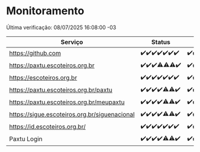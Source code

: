 # Monitoramento

Última verificação: 08/07/2025 16:08:00 -03

|Serviço|Status|Últimas 24h|
|---|---|---|
|https://github.com|<span title="2025-07-01: OK=23">✔️</span><span title="2025-07-02: OK=23">✔️</span><span title="2025-07-03: OK=23">✔️</span><span title="2025-07-04: OK=23">✔️</span><span title="2025-07-05: OK=23">✔️</span><span title="2025-07-06: OK=23">✔️</span><span title="2025-07-07: OK=18">✔️</span>|<span title="07/07/2025 16:08:00 -03 : 200">✔️</span><span title="07/07/2025 17:11:00 -03 : 200">✔️</span><span title="07/07/2025 18:09:00 -03 : 200">✔️</span><span title="07/07/2025 19:09:00 -03 : 200">✔️</span><span title="07/07/2025 20:09:00 -03 : 200">✔️</span><span title="07/07/2025 21:50:00 -03 : 200">✔️</span><span title="07/07/2025 23:43:00 -03 : 200">✔️</span><span title="08/07/2025 00:44:00 -03 : 200">✔️</span><span title="08/07/2025 01:20:00 -03 : 200">✔️</span><span title="08/07/2025 02:12:00 -03 : 200">✔️</span><span title="08/07/2025 03:15:00 -03 : 200">✔️</span><span title="08/07/2025 04:11:00 -03 : 200">✔️</span><span title="08/07/2025 05:14:00 -03 : 200">✔️</span><span title="08/07/2025 06:12:00 -03 : 200">✔️</span><span title="08/07/2025 07:10:00 -03 : 200">✔️</span><span title="08/07/2025 08:09:00 -03 : 200">✔️</span><span title="08/07/2025 09:19:00 -03 : 200">✔️</span><span title="08/07/2025 10:27:00 -03 : 200">✔️</span><span title="08/07/2025 11:09:00 -03 : 200">✔️</span><span title="08/07/2025 12:10:00 -03 : 200">✔️</span><span title="08/07/2025 13:12:00 -03 : 200">✔️</span><span title="08/07/2025 14:10:00 -03 : 200">✔️</span><span title="08/07/2025 15:13:00 -03 : 200">✔️</span><span title="08/07/2025 16:07:00 -03 : 200">✔️</span>|
|https://paxtu.escoteiros.org.br|<span title="2025-07-01: OK=23">✔️</span><span title="2025-07-02: OK=23">✔️</span><span title="2025-07-03: OK=23">✔️</span><span title="2025-07-04: OK=22, Falhas=1">⚠️</span><span title="2025-07-05: OK=22, Falhas=1">⚠️</span><span title="2025-07-06: OK=22, Falhas=1">⚠️</span><span title="2025-07-07: OK=18">✔️</span>|<span title="07/07/2025 16:08:00 -03 : 200">✔️</span><span title="07/07/2025 17:11:00 -03 : 200">✔️</span><span title="07/07/2025 18:09:00 -03 : 200">✔️</span><span title="07/07/2025 19:09:00 -03 : 200">✔️</span><span title="07/07/2025 20:09:00 -03 : 200">✔️</span><span title="07/07/2025 21:50:00 -03 : 200">✔️</span><span title="07/07/2025 23:43:00 -03 : 200">✔️</span><span title="08/07/2025 00:44:00 -03 : 200">✔️</span><span title="08/07/2025 01:20:00 -03 : 200">✔️</span><span title="08/07/2025 02:12:00 -03 : 200">✔️</span><span title="08/07/2025 03:15:00 -03 : 200">✔️</span><span title="08/07/2025 04:11:00 -03 : 200">✔️</span><span title="08/07/2025 05:14:00 -03 : 200">✔️</span><span title="08/07/2025 06:12:00 -03 : 200">✔️</span><span title="08/07/2025 07:10:00 -03 : 200">✔️</span><span title="08/07/2025 08:09:00 -03 : 200">✔️</span><span title="08/07/2025 09:19:00 -03 : 200">✔️</span><span title="08/07/2025 10:27:00 -03 : 200">✔️</span><span title="08/07/2025 11:09:00 -03 : 200">✔️</span><span title="08/07/2025 12:10:00 -03 : 200">✔️</span><span title="08/07/2025 13:12:00 -03 : 200">✔️</span><span title="08/07/2025 14:10:00 -03 : 200">✔️</span><span title="08/07/2025 15:13:00 -03 : 200">✔️</span><span title="08/07/2025 16:07:00 -03 : 200">✔️</span>|
|https://escoteiros.org.br|<span title="2025-07-01: OK=23">✔️</span><span title="2025-07-02: OK=23">✔️</span><span title="2025-07-03: OK=23">✔️</span><span title="2025-07-04: OK=23">✔️</span><span title="2025-07-05: OK=23">✔️</span><span title="2025-07-06: OK=23">✔️</span><span title="2025-07-07: OK=18">✔️</span>|<span title="07/07/2025 16:08:00 -03 : 200">✔️</span><span title="07/07/2025 17:11:00 -03 : 200">✔️</span><span title="07/07/2025 18:09:00 -03 : 200">✔️</span><span title="07/07/2025 19:09:00 -03 : 200">✔️</span><span title="07/07/2025 20:09:00 -03 : 200">✔️</span><span title="07/07/2025 21:50:00 -03 : 200">✔️</span><span title="07/07/2025 23:43:00 -03 : 200">✔️</span><span title="08/07/2025 00:44:00 -03 : 200">✔️</span><span title="08/07/2025 01:20:00 -03 : 200">✔️</span><span title="08/07/2025 02:12:00 -03 : 200">✔️</span><span title="08/07/2025 03:15:00 -03 : 200">✔️</span><span title="08/07/2025 04:11:00 -03 : 200">✔️</span><span title="08/07/2025 05:14:00 -03 : 200">✔️</span><span title="08/07/2025 06:12:00 -03 : 200">✔️</span><span title="08/07/2025 07:10:00 -03 : 200">✔️</span><span title="08/07/2025 08:09:00 -03 : 200">✔️</span><span title="08/07/2025 09:19:00 -03 : 200">✔️</span><span title="08/07/2025 10:27:00 -03 : 200">✔️</span><span title="08/07/2025 11:10:00 -03 : 200">✔️</span><span title="08/07/2025 12:10:00 -03 : 200">✔️</span><span title="08/07/2025 13:12:00 -03 : 200">✔️</span><span title="08/07/2025 14:10:00 -03 : 200">✔️</span><span title="08/07/2025 15:13:00 -03 : 200">✔️</span><span title="08/07/2025 16:07:00 -03 : 200">✔️</span>|
|https://paxtu.escoteiros.org.br/paxtu|<span title="2025-07-01: OK=23">✔️</span><span title="2025-07-02: OK=23">✔️</span><span title="2025-07-03: OK=23">✔️</span><span title="2025-07-04: OK=23">✔️</span><span title="2025-07-05: OK=22, Falhas=1">⚠️</span><span title="2025-07-06: OK=22, Falhas=1">⚠️</span><span title="2025-07-07: OK=18">✔️</span>|<span title="07/07/2025 16:08:00 -03 : 200">✔️</span><span title="07/07/2025 17:11:00 -03 : 200">✔️</span><span title="07/07/2025 18:09:00 -03 : 200">✔️</span><span title="07/07/2025 19:09:00 -03 : 200">✔️</span><span title="07/07/2025 20:09:00 -03 : 200">✔️</span><span title="07/07/2025 21:50:00 -03 : 200">✔️</span><span title="07/07/2025 23:43:00 -03 : 200">✔️</span><span title="08/07/2025 00:44:00 -03 : 200">✔️</span><span title="08/07/2025 01:20:00 -03 : 200">✔️</span><span title="08/07/2025 02:12:00 -03 : 200">✔️</span><span title="08/07/2025 03:15:00 -03 : 200">✔️</span><span title="08/07/2025 04:11:00 -03 : 200">✔️</span><span title="08/07/2025 05:14:00 -03 : 200">✔️</span><span title="08/07/2025 06:12:00 -03 : 200">✔️</span><span title="08/07/2025 07:10:00 -03 : 200">✔️</span><span title="08/07/2025 08:09:00 -03 : 200">✔️</span><span title="08/07/2025 09:19:00 -03 : 200">✔️</span><span title="08/07/2025 10:27:00 -03 : 200">✔️</span><span title="08/07/2025 11:10:00 -03 : 200">✔️</span><span title="08/07/2025 12:10:00 -03 : 200">✔️</span><span title="08/07/2025 13:12:00 -03 : 200">✔️</span><span title="08/07/2025 14:10:00 -03 : 200">✔️</span><span title="08/07/2025 15:13:00 -03 : 200">✔️</span><span title="08/07/2025 16:07:00 -03 : 200">✔️</span>|
|https://paxtu.escoteiros.org.br/meupaxtu|<span title="2025-07-01: OK=23">✔️</span><span title="2025-07-02: OK=23">✔️</span><span title="2025-07-03: OK=23">✔️</span><span title="2025-07-04: OK=23">✔️</span><span title="2025-07-05: OK=22, Falhas=1">⚠️</span><span title="2025-07-06: OK=22, Falhas=1">⚠️</span><span title="2025-07-07: OK=18">✔️</span>|<span title="07/07/2025 16:08:00 -03 : 200">✔️</span><span title="07/07/2025 17:11:00 -03 : 200">✔️</span><span title="07/07/2025 18:09:00 -03 : 200">✔️</span><span title="07/07/2025 19:09:00 -03 : 200">✔️</span><span title="07/07/2025 20:09:00 -03 : 200">✔️</span><span title="07/07/2025 21:50:00 -03 : 200">✔️</span><span title="07/07/2025 23:43:00 -03 : 200">✔️</span><span title="08/07/2025 00:44:00 -03 : 200">✔️</span><span title="08/07/2025 01:20:00 -03 : 200">✔️</span><span title="08/07/2025 02:12:00 -03 : 200">✔️</span><span title="08/07/2025 03:15:00 -03 : 200">✔️</span><span title="08/07/2025 04:11:00 -03 : 200">✔️</span><span title="08/07/2025 05:14:00 -03 : 200">✔️</span><span title="08/07/2025 06:12:00 -03 : 200">✔️</span><span title="08/07/2025 07:10:00 -03 : 200">✔️</span><span title="08/07/2025 08:09:00 -03 : 200">✔️</span><span title="08/07/2025 09:19:00 -03 : 200">✔️</span><span title="08/07/2025 10:27:00 -03 : 200">✔️</span><span title="08/07/2025 11:10:00 -03 : 200">✔️</span><span title="08/07/2025 12:10:00 -03 : 200">✔️</span><span title="08/07/2025 13:12:00 -03 : 200">✔️</span><span title="08/07/2025 14:10:00 -03 : 200">✔️</span><span title="08/07/2025 15:13:00 -03 : 200">✔️</span><span title="08/07/2025 16:07:00 -03 : 200">✔️</span>|
|https://sigue.escoteiros.org.br/siguenacional|<span title="2025-07-01: OK=23">✔️</span><span title="2025-07-02: OK=23">✔️</span><span title="2025-07-03: OK=23">✔️</span><span title="2025-07-04: OK=23">✔️</span><span title="2025-07-05: OK=22, Falhas=1">⚠️</span><span title="2025-07-06: OK=22, Falhas=1">⚠️</span><span title="2025-07-07: OK=18">✔️</span>|<span title="07/07/2025 16:08:00 -03 : 200">✔️</span><span title="07/07/2025 17:11:00 -03 : 200">✔️</span><span title="07/07/2025 18:09:00 -03 : 200">✔️</span><span title="07/07/2025 19:09:00 -03 : 200">✔️</span><span title="07/07/2025 20:09:00 -03 : 200">✔️</span><span title="07/07/2025 21:50:00 -03 : 200">✔️</span><span title="07/07/2025 23:43:00 -03 : 200">✔️</span><span title="08/07/2025 00:44:00 -03 : 200">✔️</span><span title="08/07/2025 01:20:00 -03 : 200">✔️</span><span title="08/07/2025 02:12:00 -03 : 200">✔️</span><span title="08/07/2025 03:15:00 -03 : 200">✔️</span><span title="08/07/2025 04:11:00 -03 : 200">✔️</span><span title="08/07/2025 05:14:00 -03 : 200">✔️</span><span title="08/07/2025 06:12:00 -03 : 200">✔️</span><span title="08/07/2025 07:10:00 -03 : 200">✔️</span><span title="08/07/2025 08:09:00 -03 : 200">✔️</span><span title="08/07/2025 09:19:00 -03 : 200">✔️</span><span title="08/07/2025 10:27:00 -03 : 200">✔️</span><span title="08/07/2025 11:10:00 -03 : 200">✔️</span><span title="08/07/2025 12:10:00 -03 : 200">✔️</span><span title="08/07/2025 13:12:00 -03 : 200">✔️</span><span title="08/07/2025 14:10:00 -03 : 200">✔️</span><span title="08/07/2025 15:13:00 -03 : 200">✔️</span><span title="08/07/2025 16:07:00 -03 : 200">✔️</span>|
|https://id.escoteiros.org.br/|<span title="2025-07-01: OK=23">✔️</span><span title="2025-07-02: OK=23">✔️</span><span title="2025-07-03: OK=23">✔️</span><span title="2025-07-04: OK=23">✔️</span><span title="2025-07-05: OK=23">✔️</span><span title="2025-07-06: OK=23">✔️</span><span title="2025-07-07: OK=18">✔️</span>|<span title="07/07/2025 16:08:00 -03 : 200">✔️</span><span title="07/07/2025 17:11:00 -03 : 200">✔️</span><span title="07/07/2025 18:09:00 -03 : 200">✔️</span><span title="07/07/2025 19:09:00 -03 : 200">✔️</span><span title="07/07/2025 20:09:00 -03 : 200">✔️</span><span title="07/07/2025 21:50:00 -03 : 200">✔️</span><span title="07/07/2025 23:43:00 -03 : 200">✔️</span><span title="08/07/2025 00:44:00 -03 : 200">✔️</span><span title="08/07/2025 01:20:00 -03 : 200">✔️</span><span title="08/07/2025 02:12:00 -03 : 200">✔️</span><span title="08/07/2025 03:15:00 -03 : 200">✔️</span><span title="08/07/2025 04:11:00 -03 : 200">✔️</span><span title="08/07/2025 05:14:00 -03 : 200">✔️</span><span title="08/07/2025 06:12:00 -03 : 200">✔️</span><span title="08/07/2025 07:10:00 -03 : 200">✔️</span><span title="08/07/2025 08:09:00 -03 : 200">✔️</span><span title="08/07/2025 09:19:00 -03 : 200">✔️</span><span title="08/07/2025 10:27:00 -03 : 200">✔️</span><span title="08/07/2025 11:10:00 -03 : 200">✔️</span><span title="08/07/2025 12:10:00 -03 : 200">✔️</span><span title="08/07/2025 13:12:00 -03 : 200">✔️</span><span title="08/07/2025 14:10:00 -03 : 200">✔️</span><span title="08/07/2025 15:13:00 -03 : 200">✔️</span><span title="08/07/2025 16:08:00 -03 : 200">✔️</span>|
|Paxtu Login|<span title="2025-07-01: OK=23">✔️</span><span title="2025-07-02: OK=23">✔️</span><span title="2025-07-03: OK=23">✔️</span><span title="2025-07-04: OK=23">✔️</span><span title="2025-07-05: OK=22, Falhas=1">⚠️</span><span title="2025-07-06: OK=22, Falhas=1">⚠️</span><span title="2025-07-07: OK=18">✔️</span>|<span title="07/07/2025 16:08:00 -03 : 200">✔️</span><span title="07/07/2025 17:11:00 -03 : 200">✔️</span><span title="07/07/2025 18:09:00 -03 : 200">✔️</span><span title="07/07/2025 19:09:00 -03 : 200">✔️</span><span title="07/07/2025 20:09:00 -03 : 200">✔️</span><span title="07/07/2025 21:50:00 -03 : 200">✔️</span><span title="07/07/2025 23:43:00 -03 : 200">✔️</span><span title="08/07/2025 00:44:00 -03 : 200">✔️</span><span title="08/07/2025 01:20:00 -03 : 200">✔️</span><span title="08/07/2025 02:12:00 -03 : 200">✔️</span><span title="08/07/2025 03:15:00 -03 : 200">✔️</span><span title="08/07/2025 04:11:00 -03 : 200">✔️</span><span title="08/07/2025 05:14:00 -03 : 200">✔️</span><span title="08/07/2025 06:12:00 -03 : 200">✔️</span><span title="08/07/2025 07:10:00 -03 : 200">✔️</span><span title="08/07/2025 08:09:00 -03 : 200">✔️</span><span title="08/07/2025 09:19:00 -03 : 200">✔️</span><span title="08/07/2025 10:27:00 -03 : 200">✔️</span><span title="08/07/2025 11:10:00 -03 : 200">✔️</span><span title="08/07/2025 12:10:00 -03 : 200">✔️</span><span title="08/07/2025 13:12:00 -03 : 200">✔️</span><span title="08/07/2025 14:10:00 -03 : 200">✔️</span><span title="08/07/2025 15:14:00 -03 : 200">✔️</span><span title="08/07/2025 16:08:00 -03 : 200">✔️</span>|
